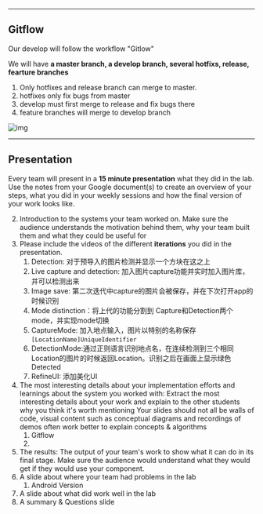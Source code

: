

---

## Gitflow

Our develop will follow the workflow "Gitlow"

We will have **a master branch, a develop branch, several hotfixs, release, fearture branches**

1. Only hotfixes and release branch can merge to master.
2. hotfixes only fix bugs from master
3. develop must first merge to release and fix bugs there
4. feature branches will merge to develop branch

![img](https://lh5.googleusercontent.com/lQi1fsL5G88MPd9kZRjXGGDb-pUqQW0aVIA4VrP9cgfjuy8j7a7cnQ1_7nW5dZrH0-QJCA-SOkKDq8utCZwvrY8KwHOvZWUsj44oSLP3AZ_sLSutTTWwNyp6WSPRNcUGd23r95kIz8xLNyaa7TdpA5xzBq2fRMPI_HCdwsGYHhYvyzb7T70a9GjoLRcsyw)

---
## Presentation

Every team will present in a **15 minute presentation** what they did in the lab. Use the notes from your Google document(s) to create an overview of your steps, what you did in your weekly sessions and how the final version of your work looks like. 



2. Introduction to the systems your team worked on. Make sure the audience understands the motivation behind them, why your team built them and what they could be useful for
2. Please include the videos of the different **iterations** you did in the presentation.
   1.  Detection: 对于预导入的图片检测并显示一个方块在这之上
   2. Live capture and detection: 加入图片capture功能并实时加入图片库，并可以检测出来
   3. Image save: 第二次迭代中capture的图片会被保存，并在下次打开app的时候识别
   4. Mode distinction：将上代的功能分割到 Capture和Detection两个mode，并实现mode切换
   5. CaptureMode: 加入地点输入，图片以特别的名称保存 `[LocationName]UniqueIdentifier`
   6. DetectionMode:通过正则语言识别地点名，在连续检测到三个相同Location的图片的时候返回Location。识别之后在画面上显示绿色Detected
   7. RefineUI: 添加美化UI
3. The most interesting details about your implementation efforts and learnings about the system you worked with:  Extract the most interesting details about your work and explain to the other students why you think it's worth mentioning Your slides should not all be walls of code, visual content such as conceptual diagrams and recordings of demos often work better to explain concepts & algorithms
   1. Gitflow
   2. 
4. The results: The output of your team's work to show what it can do in its final stage. Make sure the audience would understand what they would get if they would use your component.
5. A slide about where your team had problems in the lab
   1. Android Version
6. A slide about what did work well in the lab
7. A summary & Questions slide